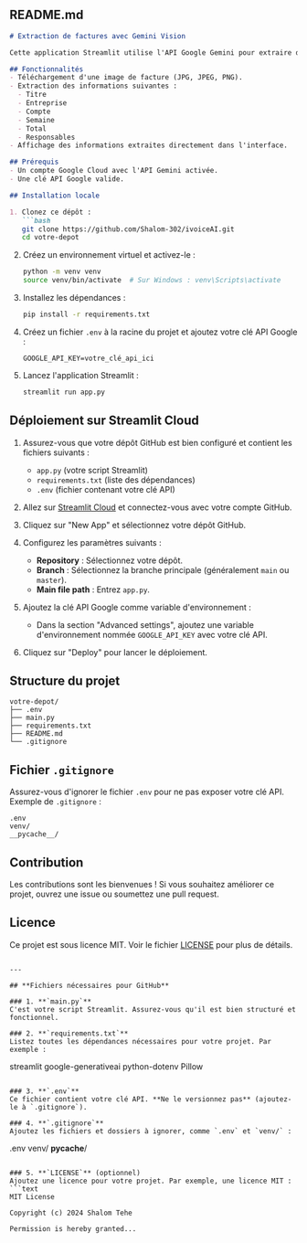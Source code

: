 
## **README.md**

```markdown
# Extraction de factures avec Gemini Vision

Cette application Streamlit utilise l'API Google Gemini pour extraire des informations à partir d'images de factures. Elle est déployée sur Streamlit Cloud et peut être utilisée pour automatiser l'extraction de données structurées à partir de documents.

## Fonctionnalités
- Téléchargement d'une image de facture (JPG, JPEG, PNG).
- Extraction des informations suivantes :
  - Titre
  - Entreprise
  - Compte
  - Semaine
  - Total
  - Responsables
- Affichage des informations extraites directement dans l'interface.

## Prérequis
- Un compte Google Cloud avec l'API Gemini activée.
- Une clé API Google valide.

## Installation locale

1. Clonez ce dépôt :
   ```bash
   git clone https://github.com/Shalom-302/ivoiceAI.git
   cd votre-depot
   ```

2. Créez un environnement virtuel et activez-le :
   ```bash
   python -m venv venv
   source venv/bin/activate  # Sur Windows : venv\Scripts\activate
   ```

3. Installez les dépendances :
   ```bash
   pip install -r requirements.txt
   ```

4. Créez un fichier `.env` à la racine du projet et ajoutez votre clé API Google :
   ```env
   GOOGLE_API_KEY=votre_clé_api_ici
   ```

5. Lancez l'application Streamlit :
   ```bash
   streamlit run app.py
   ```

## Déploiement sur Streamlit Cloud

1. Assurez-vous que votre dépôt GitHub est bien configuré et contient les fichiers suivants :
   - `app.py` (votre script Streamlit)
   - `requirements.txt` (liste des dépendances)
   - `.env` (fichier contenant votre clé API)

2. Allez sur [Streamlit Cloud](https://streamlit.io/cloud) et connectez-vous avec votre compte GitHub.

3. Cliquez sur "New App" et sélectionnez votre dépôt GitHub.

4. Configurez les paramètres suivants :
   - **Repository** : Sélectionnez votre dépôt.
   - **Branch** : Sélectionnez la branche principale (généralement `main` ou `master`).
   - **Main file path** : Entrez `app.py`.

5. Ajoutez la clé API Google comme variable d'environnement :
   - Dans la section "Advanced settings", ajoutez une variable d'environnement nommée `GOOGLE_API_KEY` avec votre clé API.

6. Cliquez sur "Deploy" pour lancer le déploiement.

## Structure du projet
```
votre-depot/
├── .env
├── main.py
├── requirements.txt
├── README.md
└── .gitignore
```

## Fichier `.gitignore`
Assurez-vous d'ignorer le fichier `.env` pour ne pas exposer votre clé API. Exemple de `.gitignore` :
```
.env
venv/
__pycache__/
```

## Contribution
Les contributions sont les bienvenues ! Si vous souhaitez améliorer ce projet, ouvrez une issue ou soumettez une pull request.

## Licence
Ce projet est sous licence MIT. Voir le fichier [LICENSE](LICENSE) pour plus de détails.
```

---

## **Fichiers nécessaires pour GitHub**

### 1. **`main.py`**
C'est votre script Streamlit. Assurez-vous qu'il est bien structuré et fonctionnel.

### 2. **`requirements.txt`**
Listez toutes les dépendances nécessaires pour votre projet. Par exemple :
```
streamlit
google-generativeai
python-dotenv
Pillow
```

### 3. **`.env`**
Ce fichier contient votre clé API. **Ne le versionnez pas** (ajoutez-le à `.gitignore`).

### 4. **`.gitignore`**
Ajoutez les fichiers et dossiers à ignorer, comme `.env` et `venv/` :
```
.env
venv/
__pycache__/
```

### 5. **`LICENSE`** (optionnel)
Ajoutez une licence pour votre projet. Par exemple, une licence MIT :
```text
MIT License

Copyright (c) 2024 Shalom Tehe

Permission is hereby granted...
```
